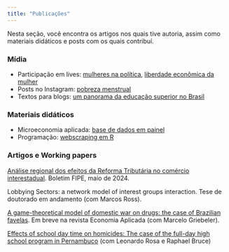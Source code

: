 ```yaml
---
title: "Publicações"
---
```


Nesta seção, você encontra os artigos nos quais tive autoria, assim como materiais didáticos e posts com os quais contribuí.

### Mídia
- Participação em lives: [mulheres na política](https://www.instagram.com/tv/CWBQhzngZid/?igshid=NTdlMDg3MTY=), [liberdade econômica da mulher](https://www.instagram.com/tv/Ca8YvEnAWN3/?igshid=NTdlMDg3MTY=)
- Posts no Instagram: [pobreza menstrual](https://www.instagram.com/p/CXMK4LjrPiO/?igshid=NTdlMDg3MTY=)
- Textos para blogs: [um panorama da educação superior no Brasil](https://economiadeservicos.com/tag/qualificacao/)

### Materiais didáticos 
- Microeconomia aplicada: [base de dados em painel](https://docs.google.com/document/d/1r-Njf6lgkScfKHMmYQI2xvpI_AC3xj-_-7g10ADDE88/edit?usp=sharing)
- Programação: [webscraping em R](https://sarellas.github.io/webscrapping.html)

### Artigos e Working papers

[Análise regional dos efeitos da Reforma Tributária no comércio interestadual](https://downloads.fipe.org.br/publicacoes/bif/bif524-49-54.pdf). Boletim FIPE, maio de 2024.

Lobbying Sectors: a network model of interest groups interaction. Tese de doutorado em andamento (com Marcos Ross).

[A game-theoretical model of domestic war on drugs: the case of Brazilian favelas](https://drive.google.com/file/d/1uDFVyslqEU41O06rPdQVIQ6Wu8ZnLpdL/view?usp=sharing). Em breve na revista Economia Aplicada (com Marcelo Griebeler).

[Effects of school day time on homicides: The case of the full-day high school program in Pernambuco](https://vox.lacea.org/?q=abstract/effects_school_homicides) (com Leonardo Rosa e Raphael Bruce)
